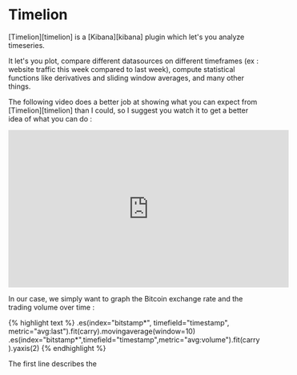 # Timelion

[Timelion][timelion] is a [Kibana][kibana] plugin which let's you analyze
timeseries.

It let's you plot, compare different datasources on different timeframes (ex :
website traffic this week compared to last week), compute statistical
functions like derivatives and sliding window averages, and many other things.

The following video does a better job at showing what you can expect from
[Timelion][timelion] than I could, so I suggest you watch it to get a better
idea of what you can do :
<iframe width="560" height="315" src="https://www.youtube.com/embed/L5LvP_Cj0A0" frameborder="0" allowfullscreen></iframe>

In our case, we simply want to graph the Bitcoin exchange rate and the trading
volume over time :

{% highlight text %}
.es(index="bitstamp*", timefield="timestamp", metric="avg:last").fit(carry).movingaverage(window=10)
.es(index="bitstamp*",timefield="timestamp",metric="avg:volume").fit(carry).yaxis(2)
{% endhighlight %}

The first line describes the 
